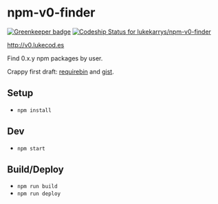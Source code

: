 npm-v0-finder
=============

[![Greenkeeper badge](https://badges.greenkeeper.io/lukekarrys/npm-v0-finder.svg)](https://greenkeeper.io/)
[ ![Codeship Status for lukekarrys/npm-v0-finder](https://codeship.com/projects/67fe4630-841d-0133-ba02-7ecaf0f6959d/status?branch=master)](https://codeship.com/projects/121872)

http://v0.lukecod.es

Find 0.x.y npm packages by user.

Crappy first draft: [requirebin](http://requirebin.com/?gist=lukekarrys/bada2aad1af6b6de5618) and [gist](https://gist.github.com/lukekarrys/bada2aad1af6b6de5618).

## Setup

* `npm install`

## Dev

* `npm start`

## Build/Deploy

* `npm run build`
* `npm run deploy`
